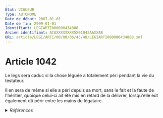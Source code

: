```yaml
---
État: VIGUEUR
Type: AUTONOME
Date de début: 2007-01-01
Date de fin: 2999-01-01
Identifiant: LEGIARTI000006434808
Ancien identifiant: ACAXXXXXXXX5X01042AAXXAB
URL: article/LEGI/ARTI/00/00/06/43/48/LEGIARTI000006434808.xml
---
```


<h1>Article 1042</h1>

Le legs sera caduc si la chose léguée a totalement péri pendant la vie du
testateur.<br />

Il en sera de même si elle a péri depuis sa mort, sans le fait et la faute de
l'héritier, quoique celui-ci ait été mis en retard de la délivrer, lorsqu'elle
eût également dû périr entre les mains du légataire.


<details>
  <summary><em>Références</em></summary>

  <h2>Articles faisant référence à l'article</h2>
  
  <ul>
    <li>
      <a href="https://legal.tricoteuses.fr//redirection/LEGIARTI000006284843?vers=git&vers=legifrance">LOI n° 2006-728 du 23 juin 2006 portant réforme des successions et des libéralités - article 9 ENTIEREMENT_MODIF</a> MODIFICATION cible
    </li>
  </ul>
  
  <h2>Références faites par l'article</h2>
  
  <ul>
    <li>
      CODIFICATION source Loi 1803-05-03
    </li>
    <li>
      2006-06-23 MODIFICATION source <a href="https://legal.tricoteuses.fr//redirection/LEGIARTI000006284843?vers=git&vers=legifrance">LOI n° 2006-728 du 23 juin 2006 portant réforme des successions et des libéralités - article 9 ENTIEREMENT_MODIF</a>
    </li>
  </ul>
</details>
